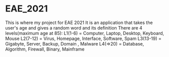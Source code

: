 # EAE_2021

This is where my project for EAE 2021
It is an application that takes the user's age and gives a random word and its definition
There are 4 levels(maximum age at 85):
L1(1-6) = Computer, Laptop, Desktop, Keyboard, Mouse
L2(7-12) = Virus, Homepage, Interface, Software, Spam
L3(13-19) = Gigabyte, Server, Backup, Domain , Malware
L4(=>20) = Database, Algorithm, Firewall, Binary, Mainframe
